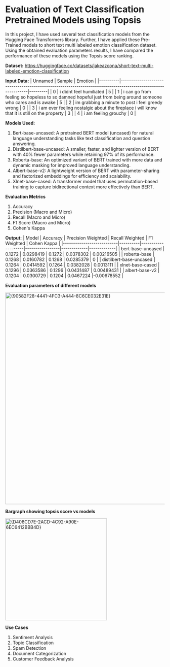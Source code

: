 # Evaluation of Text Classification Pretrained Models using Topsis

In this project, I have used several text classification models from the Hugging Face Transformers library. Further, I have applied these Pre-Trained models to short text multi labeled emotion classification dataset. Using the obtained evaluation parameters results, I have compared the performance of these models using the Topsis score ranking. 

**Dataset:** https://huggingface.co/datasets/jakeazcona/short-text-multi-labeled-emotion-classification

**Input Data:**
| Unnamed  | Sample                                                                                                       | Emotion |
|----------|--------------------------------------------------------------------------------------------------------------|---------|
| 0        | i didnt feel humiliated                                                                                      | 5       |
| 1        | i can go from feeling so hopeless to so damned hopeful just from being around someone who cares and is awake | 5       |
| 2        | im grabbing a minute to post i feel greedy wrong                                                             | 0       |
| 3        | i am ever feeling nostalgic about the fireplace i will know that it is still on the property                 | 3       |
| 4        | i am feeling grouchy                                                                                         | 0       |

**Models Used:**
1. Bert-base-uncased: A pretrained BERT model (uncased) for natural language understanding tasks like text classification and question answering.
2. Distilbert-base-uncased: A smaller, faster, and lighter version of BERT with 40% fewer parameters while retaining 97% of its performance.
3. Roberta-base: An optimized variant of BERT trained with more data and dynamic masking for improved language understanding.
4. Albert-base-v2: A lightweight version of BERT with parameter-sharing and factorized embeddings for efficiency and scalability.
5. Xlnet-base-cased: A transformer model that uses permutation-based training to capture bidirectional context more effectively than BERT.


**Evaluation Metrics**
1. Accuracy
2. Precision (Macro and Micro)
3. Recall (Macro and Micro)
4. F1 Score (Macro and Micro)
5. Cohen's Kappa


**Output:**
| Model                     | Accuracy | Precision Weighted | Recall Weighted | F1 Weighted | Cohen Kappa |
|---------------------------|----------|--------------------|-----------------|-------------|-------------|
| bert-base-uncased         | 0.1272   | 0.0298419          | 0.1272          | 0.0378302   | 0.00216505  |
| roberta-base              | 0.1268   | 0.0160782          | 0.1268          | 0.0285379   | 0           |
| distilbert-base-uncased   | 0.1264   | 0.0414592          | 0.1264          | 0.0382028   | 0.0013111   |
| xlnet-base-cased          | 0.1296   | 0.0363586          | 0.1296          | 0.0431487   | 0.00489431  |
| albert-base-v2            | 0.1204   | 0.0300729          | 0.1204          | 0.0467224   |-0.00678552  |


**Evaluation parameters of different models**

<img width="667" alt="{90582F28-4441-4FC3-A444-8C6CE032E31E}" src="https://github.com/user-attachments/assets/ca52ba2d-5221-45d6-9128-01964000f333" />


**Bargraph showing topsis score vs models**

<img width="321" alt="{D408CD7E-2ACD-4C92-A90E-6EC6412BBB4D}" src="https://github.com/user-attachments/assets/dff2704c-af98-4b69-9d6b-6dcc8b631492" />


**Use Cases**
1. Sentiment Analysis
2. Topic Classification
3. Spam Detection
4. Document Categorization
5. Customer Feedback Analysis
